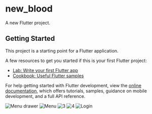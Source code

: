 # new_blood

A new Flutter project.

## Getting Started

This project is a starting point for a Flutter application.

A few resources to get you started if this is your first Flutter project:

- [Lab: Write your first Flutter app](https://docs.flutter.dev/get-started/codelab)
- [Cookbook: Useful Flutter samples](https://docs.flutter.dev/cookbook)

For help getting started with Flutter development, view the
[online documentation](https://docs.flutter.dev/), which offers tutorials,
samples, guidance on mobile development, and a full API reference.


![Menu drawer](https://github.com/Nizarartuol/Newblood_flutter/assets/73958657/419887f4-bf92-468c-9f4a-b09e5d7fb0fc)
![Menu](https://github.com/Nizarartuol/Newblood_flutter/assets/73958657/a2a0712e-1718-4217-a059-979a0a875d39)
![3](https://github.com/Nizarartuol/Newblood_flutter/assets/73958657/c8ad75e9-d240-477c-ad33-a5e3c3d52568)
![4](https://github.com/Nizarartuol/Newblood_flutter/assets/73958657/80a45449-a21c-40f2-a3a3-c0a72b1aa636)
![Login](https://github.com/Nizarartuol/Newblood_flutter/assets/73958657/a89628df-a375-4024-a37b-6966d1964df0)
